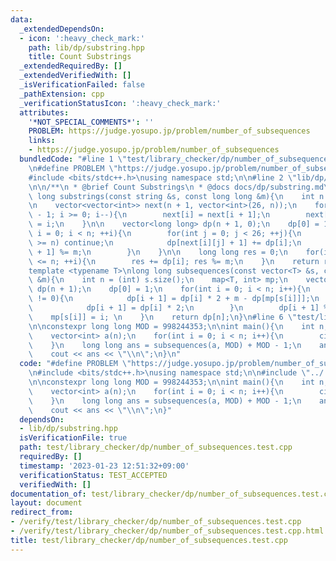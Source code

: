 ```yaml
---
data:
  _extendedDependsOn:
  - icon: ':heavy_check_mark:'
    path: lib/dp/substring.hpp
    title: Count Substrings
  _extendedRequiredBy: []
  _extendedVerifiedWith: []
  _isVerificationFailed: false
  _pathExtension: cpp
  _verificationStatusIcon: ':heavy_check_mark:'
  attributes:
    '*NOT_SPECIAL_COMMENTS*': ''
    PROBLEM: https://judge.yosupo.jp/problem/number_of_subsequences
    links:
    - https://judge.yosupo.jp/problem/number_of_subsequences
  bundledCode: "#line 1 \"test/library_checker/dp/number_of_subsequences.test.cpp\"\
    \n#define PROBLEM \"https://judge.yosupo.jp/problem/number_of_subsequences\"\n\
    #include <bits/stdc++.h>\nusing namespace std;\n\n#line 2 \"lib/dp/substring.hpp\"\
    \n\n/**\n * @brief Count Substrings\n * @docs docs/dp/substring.md\n */\n\nlong\
    \ long substrings(const string &s, const long long &m){\n    int n = (int) s.size();\n\
    \n    vector<vector<int>> next(n + 1, vector<int>(26, n));\n    for(int i = n\
    \ - 1; i >= 0; i--){\n        next[i] = next[i + 1];\n        next[i][s[i] - 'a']\
    \ = i;\n    }\n\n    vector<long long> dp(n + 1, 0);\n    dp[0] = 1;\n    for(int\
    \ i = 0; i < n; ++i){\n        for(int j = 0; j < 26; ++j){\n            if(next[i][j]\
    \ >= n) continue;\n            dp[next[i][j] + 1] += dp[i];\n            dp[next[i][j]\
    \ + 1] %= m;\n        }\n    }\n\n    long long res = 0;\n    for(int i = 0; i\
    \ <= n; ++i){\n        res += dp[i]; res %= m;\n    }\n    return res;\n}\n\n\
    template <typename T>\nlong long subsequences(const vector<T> &s, const long long\
    \ &m){\n    int n = (int) s.size();\n    map<T, int> mp;\n    vector<long long>\
    \ dp(n + 1);\n    dp[0] = 1;\n    for(int i = 0; i < n; i++){\n        if(mp.count(s[i])\
    \ != 0){\n            dp[i + 1] = dp[i] * 2 + m - dp[mp[s[i]]];\n        }else{\n\
    \            dp[i + 1] = dp[i] * 2;\n        }\n        dp[i + 1] %= m;\n    \
    \    mp[s[i]] = i; \n    }\n    return dp[n];\n}\n#line 6 \"test/library_checker/dp/number_of_subsequences.test.cpp\"\
    \n\nconstexpr long long MOD = 998244353;\n\nint main(){\n    int n; cin >> n;\n\
    \    vector<int> a(n);\n    for(int i = 0; i < n; i++){\n        cin >> a[i];\n\
    \    }\n    long long ans = subsequences(a, MOD) + MOD - 1;\n    ans %= MOD;\n\
    \    cout << ans << \"\\n\";\n}\n"
  code: "#define PROBLEM \"https://judge.yosupo.jp/problem/number_of_subsequences\"\
    \n#include <bits/stdc++.h>\nusing namespace std;\n\n#include \"../../../lib/dp/substring.hpp\"\
    \n\nconstexpr long long MOD = 998244353;\n\nint main(){\n    int n; cin >> n;\n\
    \    vector<int> a(n);\n    for(int i = 0; i < n; i++){\n        cin >> a[i];\n\
    \    }\n    long long ans = subsequences(a, MOD) + MOD - 1;\n    ans %= MOD;\n\
    \    cout << ans << \"\\n\";\n}"
  dependsOn:
  - lib/dp/substring.hpp
  isVerificationFile: true
  path: test/library_checker/dp/number_of_subsequences.test.cpp
  requiredBy: []
  timestamp: '2023-01-23 12:51:32+09:00'
  verificationStatus: TEST_ACCEPTED
  verifiedWith: []
documentation_of: test/library_checker/dp/number_of_subsequences.test.cpp
layout: document
redirect_from:
- /verify/test/library_checker/dp/number_of_subsequences.test.cpp
- /verify/test/library_checker/dp/number_of_subsequences.test.cpp.html
title: test/library_checker/dp/number_of_subsequences.test.cpp
---
```

